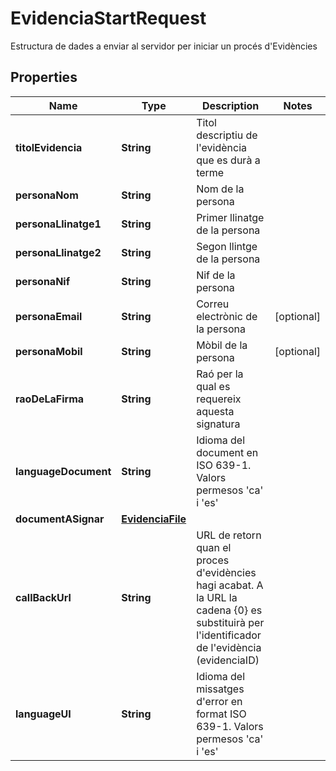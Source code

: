

# EvidenciaStartRequest

Estructura de dades a enviar al servidor per iniciar un procés d'Evidències

## Properties

| Name | Type | Description | Notes |
|------------ | ------------- | ------------- | -------------|
|**titolEvidencia** | **String** | Titol descriptiu de l&#39;evidència que es durà a terme |  |
|**personaNom** | **String** | Nom de la persona |  |
|**personaLlinatge1** | **String** | Primer llinatge de la persona |  |
|**personaLlinatge2** | **String** | Segon llintge de la persona |  |
|**personaNif** | **String** | Nif de la persona |  |
|**personaEmail** | **String** | Correu electrònic de la persona |  [optional] |
|**personaMobil** | **String** | Mòbil de la persona |  [optional] |
|**raoDeLaFirma** | **String** | Raó per la qual es requereix aquesta signatura |  |
|**languageDocument** | **String** | Idioma del document en ISO 639-1. Valors permesos &#39;ca&#39; i &#39;es&#39; |  |
|**documentASignar** | [**EvidenciaFile**](EvidenciaFile.md) |  |  |
|**callBackUrl** | **String** | URL de retorn quan el proces d&#39;evidències hagi acabat. A la URL la cadena {0} es substituirà per l&#39;identificador de l&#39;evidència (evidenciaID) |  |
|**languageUI** | **String** | Idioma del missatges d&#39;error en format ISO 639-1. Valors permesos &#39;ca&#39; i &#39;es&#39; |  |



